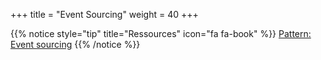 +++
title = "Event Sourcing"
weight = 40
+++

{{% notice style="tip" title="Ressources" icon="fa fa-book" %}}
[Pattern: Event sourcing](https://microservices.io/patterns/data/event-sourcing.html)
{{% /notice %}}